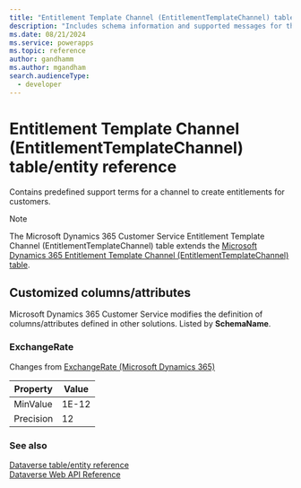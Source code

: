 ```yaml
---
title: "Entitlement Template Channel (EntitlementTemplateChannel) table/entity reference (Microsoft Dynamics 365 Customer Service)"
description: "Includes schema information and supported messages for the Entitlement Template Channel (EntitlementTemplateChannel) table/entity with Microsoft Dynamics 365 Customer Service."
ms.date: 08/21/2024
ms.service: powerapps
ms.topic: reference
author: gandhamm
ms.author: mgandham
search.audienceType: 
  - developer
---
```


# Entitlement Template Channel (EntitlementTemplateChannel) table/entity reference

Contains predefined support terms for a channel to create entitlements for customers.

> [!NOTE]
> The Microsoft Dynamics 365 Customer Service Entitlement Template Channel (EntitlementTemplateChannel) table extends the [Microsoft Dynamics 365 Entitlement Template Channel (EntitlementTemplateChannel) table](/dynamics365/developer/entities//entitlementtemplatechannel).



## Customized columns/attributes

Microsoft Dynamics 365 Customer Service modifies the definition of columns/attributes defined in other solutions. Listed by **SchemaName**.

### <a name="BKMK_ExchangeRate"></a> ExchangeRate

Changes from [ExchangeRate (Microsoft Dynamics 365)](/dynamics365/developer/entities//entitlementtemplatechannel#BKMK_ExchangeRate)

|Property|Value|
|---|---|
|MinValue|1E-12|
|Precision|12|




### See also

[Dataverse table/entity reference](../about-entity-reference.md)  
[Dataverse Web API Reference](/power-apps/developer/data-platform/webapi/reference/about)   

